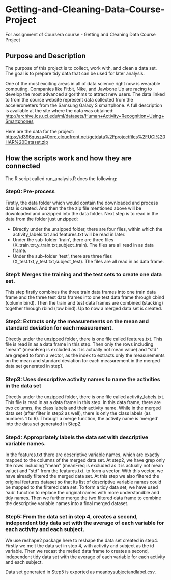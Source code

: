 # Getting-and-Cleaning-Data-Course-Project
For assignment of Coursera course - Getting and Cleaning Data Course Project

## Purpose and Description
The purpose of this project is to collect, work with, and clean a data set. The goal is to prepare tidy data that can be used for later analysis. 

One of the most exciting areas in all of data science right now is wearable computing. Companies like Fitbit, Nike, and Jawbone Up are racing to develop the most advanced algorithms to attract new users. The data linked to from the course website represent data collected from the accelerometers from the Samsung Galaxy S smartphone. A full description is available at the site where the data was obtained: http://archive.ics.uci.edu/ml/datasets/Human+Activity+Recognition+Using+Smartphones 

Here are the data for the project:
https://d396qusza40orc.cloudfront.net/getdata%2Fprojectfiles%2FUCI%20HAR%20Dataset.zip 

## How the scripts work and how they are connected
The R script called run_analysis.R does the following:

### Step0: Pre-process
Firstly, the data folder which would contain the downloaded and process data is created.
And then the the zip file mentioned above will be downloaded and unzipped into the data folder.
Next step is to read in the data from the folder just unzipped:
* Directly under the unzipped folder, there are four files, within which the activity_labels.txt and features.txt will be read in later.
* Under the sub-folder 'train', there are three files (X_train.txt,y_train.txt,subject_train). The files are all read in as data frame.
* Under the sub-folder 'test', there are three files (X_test.txt,y_test.txt,subject_test). The files are all read in as data frame.

### Step1: Merges the training and the test sets to create one data set.
This step firstly combines the three train data frames into one train data frame and the three test data frames into one test data frame through cbind (column bind).
Then the train and test data frames are combined (stacking) together through rbind (row bind). Up to now a merged data set is created.

### Step2: Extracts only the measurements on the mean and standard deviation for each measurement. 
Directly under the unzipped folder, there is one file called features.txt. This file is read in as a data frame in this step.
Then only the rows including "mean" (meanFreq is excluded as it is actually not mean value) and "std" are greped to form a vector, as the index to extracts only the measurements on the mean and standard deviation for each measurement in the merged data set generated in step1.

### Step3: Uses descriptive activity names to name the activities in the data set
Directly under the unzipped folder, there is one file called activity_labels.txt. This file is read in as a data frame in this step.
In this data frame, there are two columns, the class labels and their activity name. While in the merged data set (after filter in step2 as well), there is only the class labels (as numbers 1 to 6). Through a merge function, the activity name is 'merged' into the data set generated in Step2.

### Step4: Appropriately labels the data set with descriptive variable names. 
In the features.txt there are descriptive variable names, which are exactly mapped to the columns of the merged data set.
At step2, we have grep only the rows including "mean" (meanFreq is excluded as it is actually not mean value) and "std" from the features.txt. to form a vector. 
With this vector, we have already filtered the merged data set. At this step we also filtered the original features dataset so that its list of descriptive variable names could be mapped to the filtered data set. To form a tidy data set, we have used 'sub' function to replace the original names with more understandble and tidy names.
Then we further merge the two filtered data frame to combine the descriptive variable names into a final merged dataset.

### Step5: From the data set in step 4, creates a second, independent tidy data set with the average of each variable for each activity and each subject.
We use reshape2 package here to reshape the data set created in step4.
Firstly we melt the data set in step 4, with activity and subject as the id variable. Then we recast the metled data frame to creates a second, independent tidy data set with the average of each variable for each activity and each subject.

Data set generated in Step5 is exported as meanbysubjectandlabel.csv.